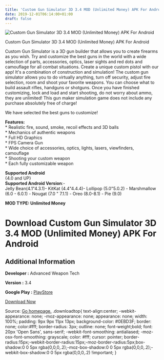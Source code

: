```yaml
---
title: 'Custom Gun Simulator 3D 3.4 MOD (Unlimited Money) APK For Android'
date: 2019-12-01T06:14:00+01:00
draft: false
---
```


![Custom Gun Simulator 3D 3.4 MOD (Unlimited Money) APK For Android](https://i0.wp.com/apkhome.net/wp-content/uploads/2019/11/Custom-Gun-Simulator-3D.png "Custom Gun Simulator 3D 3.4 MOD (Unlimited Money) APK For Android")

  

Custom Gun Simulator 3D 3.4 MOD (Unlimited Money) APK For Android

Custom Gun Simulator is a 3D gun builder that allows you to create firearms as you wish. Try and customize the best guns in the world with a wide selection of parts, accessories, optics, laser sights and red dots and camouflage for all combat situations. Create a unique custom pistol with our app! It's a combination of construction and simulation! The custom gun simulator allows you to do virtually anything, turn off security, adjust fire selection, room and shoot your favorite weapons. You can choose what to build assault rifles, handguns or shotguns. Once you have finished customizing, lock and load and start shooting, do not worry about ammo, they are unlimited! This gun maker simulation game does not include any purchase absolutely free of charge!

We have selected the best guns to customize!

**Features:**  
\* Realistic fire, sound, smoke, recoil effects and 3D balls  
\* Mechanics of authentic weapons  
\* Full HD Graphics  
\* FPS Camera Gun  
\* Wide choice of accessories, optics, lights, lasers, viewfinders, camouflage  
\* Shooting your custom weapon  
\* Each fully customizable weapon

**Supported Android**  
{4.0 and UP}  
**Supported Android Version**:-  
Jelly Bean(4.1"4.3.1)- KitKat (4.4"4.4.4)- Lollipop (5.0"5.0.2) - Marshmallow (6.0 - 6.0.1) - Nougat (7.0 " 7.1.1) - Oreo (8.0-8.1) - Pie (9.0)

**MOD TYPE: Unlimited Money**

Download Custom Gun Simulator 3D 3.4 MOD (Unlimited Money) APK For Android
==========================================================================

Additional Information
----------------------

**Developer :** Advanced Weapon Tech

**Version :** 3.4

**Google Play :** [PlayStore](https://play.google.com/store/apps/details?id=com.advancedweapontech.customgunsim)

  

[Download Now](https://store4app.co/post/custom-gun-simulator-3d-3-4-mod-unlimited-money-apk-for-android_1575132370)

  
Source: [Go homepage.](https://store4app.co/post/custom-gun-simulator-3d-3-4-mod-unlimited-money-apk-for-android_1575132370) .downloadtop{ text-align:center; -webkit-appearance: none; -moz-appearance: none; appearance: none; width: 100%; padding: 9px 9px 11px 13px; background-color: #0EBD3F; border: none; color:#fff; border-radius: 3px; outline: none; font-weight;bold; font: 20px 'Open Sans', sans-serif; -webkit-font-smoothing: antialiased; -moz-osx-font-smoothing: grayscale; color: #fff; cursor: pointer; border-radius:15px;-webkit-border-radius:15px;-moz-border-radius:5px;box-shadow:0 0 5px rgba(0,0,0,.2);-moz-box-shadow:0 0 5px rgba(0,0,0,.2);-webkit-box-shadow:0 0 5px rgba(0,0,0,.2) !important; }